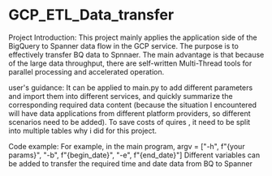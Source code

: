# GCP_ETL_Data_transfer
Project Introduction:
This project mainly applies the application side of the BigQuery to Spanner data flow in the GCP service. The purpose is to effectively transfer BQ data to Spnnaer.
The main advantage is that because of the large data throughput, there are self-written Multi-Thread tools for parallel processing and accelerated operation.

user's guidance:
It can be applied to main.py to add different parameters and import them into different services, and quickly summarize the corresponding required data content (because the situation I encountered will have data applications from different platform providers, so different scenarios need to be added).
To save costs of quires , it need to be split into multiple tables why i did for this project.

Code example:
For example, in the main program, argv = ["-h", f"{your params}", "-b", f"{begin_date}", "-e", f"{end_date}"]
Different variables can be added to transfer the required time and date data from BQ to Spanner
